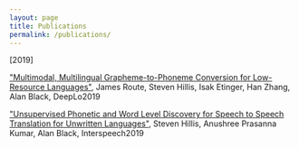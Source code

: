 ```yaml
---
layout: page
title: Publications
permalink: /publications/
---
```


[2019]

["Multimodal, Multilingual Grapheme-to-Phoneme Conversion for Low-Resource Languages"](https://www.aclweb.org/anthology/D19-6121/), James Route, Steven Hillis, Isak Etinger, Han Zhang, Alan Black, DeepLo‎2019

["Unsupervised Phonetic and Word Level Discovery for Speech to Speech Translation for Unwritten Languages"](https://www.isca-speech.org/archive/Interspeech_2019/pdfs/3026.pdf), Steven Hillis, Anushree Prasanna Kumar, Alan Black, Interspeech‎2019

